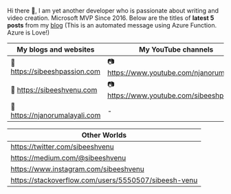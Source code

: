 Hi there 👋, I am yet another developer who is passionate about writing and video creation. Microsoft MVP Since 2016. Below are the titles of <b>latest 5 posts</b> from my <a target="_blank" href="https://sibeeshpassion.com/">blog</a> (This is an automated message using Azure Function. Azure is Love!)

[](https://gist.github.com/SibeeshVenu/280fb69deed6387176fb83054cdf67ee.js)


| My blogs and websites | My YouTube channels |
| --------------------- | ------------------- |
| 🔗 <a href="https://sibeeshpassion.com/">https://sibeeshpassion.com</a> | 📷 <a href="https://www.youtube.com/njanorumalayali">https://www.youtube.com/njanorumalayali</a> |
| 🔗 <a href="https://sibeeshvenu.com/">https://sibeeshvenu.com</a> | 📷 <a href="https://www.youtube.com/SibeeshPassion">https://www.youtube.com/sibeeshpassion</a> | 
| 🔗 <a href="https://njanorumalayali.com/">https://njanorumalayali.com</a> | - |


| Other Worlds |
| ------------ |
| <a href="https://twitter.com/SibeeshVenu">https://twitter.com/sibeeshvenu</a> |
| <a href="https://medium.com/@sibeeshvenu">https://medium.com/@sibeeshvenu</a> |
| <a href="https://www.instagram.com/sibeeshvenu/">https://www.instagram.com/sibeeshvenu</a> |
| <a href="https://stackoverflow.com/users/5550507/sibeesh-venu">https://stackoverflow.com/users/5550507/sibeesh-venu</a> |
